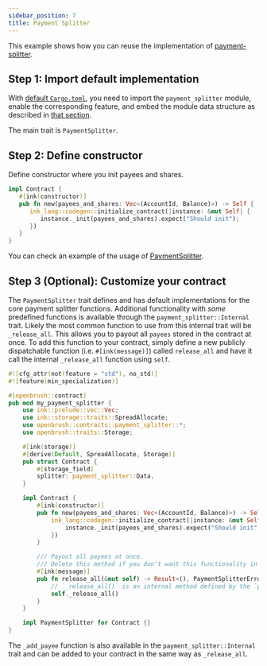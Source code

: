 ```yaml
---
sidebar_position: 7
title: Payment Splitter
---
```


This example shows how you can reuse the implementation of
[payment-splitter](https://github.com/Supercolony-net/openbrush-contracts/tree/main/contracts/src/finance/payment_splitter).

## Step 1: Import default implementation

With [default `Cargo.toml`](/smart-contracts/overview#the-default-toml-of-your-project-with-openbrush),
you need to import the `payment_splitter` module, enable the corresponding feature, and embed the module data structure
as described in [that section](/smart-contracts/overview#reuse-implementation-of-traits-from-openbrush).

The main trait is `PaymentSplitter`.

## Step 2: Define constructor

Define constructor where you init payees and shares.

```rust
impl Contract {
   #[ink(constructor)]
   pub fn new(payees_and_shares: Vec<(AccountId, Balance)>) -> Self {
      ink_lang::codegen::initialize_contract(|instance: &mut Self| {
         instance._init(payees_and_shares).expect("Should init");
      })
   }
}
```

You can check an example of the usage of [PaymentSplitter](https://github.com/Supercolony-net/openbrush-contracts/tree/main/examples/payment_splitter).

## Step 3 (Optional): Customize your contract

The `PaymentSplitter` trait defines and has default implementations for the core payment splitter functions.
Additional functionality with *some* predefined functions is available through the `payment_splitter::Internal` trait. 
Likely the most common function to use from this internal trait will be `_release_all`. This allows you to payout all 
`payees` stored in the contract at once. To add this function to your contract, simply define a new publicly dispatchable 
function (i.e. `#[ink(message)]`) called `release_all` and have it call the internal `_release_all` function using `self`.

```rust
#![cfg_attr(not(feature = "std"), no_std)]
#![feature(min_specialization)]

#[openbrush::contract]
pub mod my_payment_splitter {
    use ink::prelude::vec::Vec;
    use ink::storage::traits::SpreadAllocate;
    use openbrush::contracts::payment_splitter::*;
    use openbrush::traits::Storage;

    #[ink(storage)]
    #[derive(Default, SpreadAllocate, Storage)]
    pub struct Contract {
        #[storage_field]
        splitter: payment_splitter::Data,
    }

    impl Contract {
        #[ink(constructor)]
        pub fn new(payees_and_shares: Vec<(AccountId, Balance)>) -> Self {
            ink_lang::codegen::initialize_contract(|instance: &mut Self| {
                instance._init(payees_and_shares).expect("Should init");
            })
        }

        /// Payout all payees at once.
        /// Delete this method if you don't want this functionality in your version of the payment splitter.
        #[ink(message)]
        pub fn release_all(&mut self) -> Result<(), PaymentSplitterError> {
            // `_release_all()` is an internal method defined by the `payment_splitter::Internal` trait
            self._release_all()
        }
    }

    impl PaymentSplitter for Contract {}
}
```
The `_add_payee` function is also available in the `payment_splitter::Internal` trait and can be added to 
your contract in the same way as `_release_all`.
